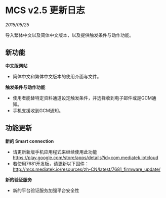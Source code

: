 # MCS v2.5 更新日志
*2015/05/25*

导入繁体中文以及简体中文版本，以及提供触发条件与动作功能。

## 新功能

**中文版网站**

* 简体中文和繁体中文版本的使用介面与文件。

**触发条件与动作功能**

* 使用者能替特定资料通道设定触发条件，并选择收到电子邮件或是GCM通知。
* 手机支援收到GCM通知。

## 功能更新

**新的 Smart connection**

* 请更新新版手机应用程式来继续使用此功能 https://play.google.com/store/apps/details?id=com.mediatek.iotcloud
* 若使用7681开发板，请更新以下固件： http://mcs.mediatek.io/resources/zh-CN/latest/7681_firmware_update/

**新的验证服务**
* 新的平台验证服务加强平台安全性
